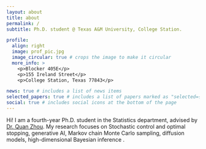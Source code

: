 ```yaml
---
layout: about
title: about
permalink: /
subtitle: Ph.D. student @ Texas A&M University, College Station.

profile:
  align: right
  image: prof_pic.jpg
  image_circular: true # crops the image to make it circular
  more_info: >
    <p>Blocker 405E</p>
    <p>155 Ireland Street</p>
    <p>College Station, Texas 77843</p>

news: true # includes a list of news items
selected_papers: true # includes a list of papers marked as "selected={true}"
social: true # includes social icons at the bottom of the page
---
```

Hi! I am a fourth-year Ph.D. student in the Statistics department, advised by [Dr. Quan Zhou](https://web.stat.tamu.edu/~quan/). My research focuses on Stochastic control and optimal stopping, generative AI, Markov chain Monte Carlo sampling, diffusion models, high-dimensional Bayesian inference
.
